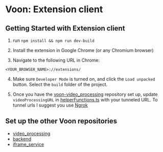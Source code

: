 # Voon: Extension client

## Getting Started with Extension client

1. run `npm install && npm run dev-build`

2. Install the extension in Google Chrome (or any Chromium browser)

3. Navigate to the following URL in Chrome:
```text
<YOUR_BROWSER_NAME>://extensions/
```

4. Make sure `Developer Mode` is turned on, and click the `Load unpacked` button. Select the `build` folder of the project.

5. Once you have the [voon-video_processing]() repository set up, update `videoProcessingURL` in [helperFunctions.ts](https://github.com/CakeCrusher/voon-client_extension/blob/master/src/helperFunctions.ts) with your tunneled URL. To tunnel urls I suggest you use [Ngrok](https://ngrok.com/)

## Set up the other Voon repositories
<!-- - [voon-client_extension](https://github.com/CakeCrusher/voon-client_extension/edit/master/README.md) -->
- [video_processing](https://github.com/CakeCrusher/voon-video_processing)
- [backend](https://github.com/CakeCrusher/voon-backend)
- [iframe_service](https://github.com/CakeCrusher/voon-iframe_service)

